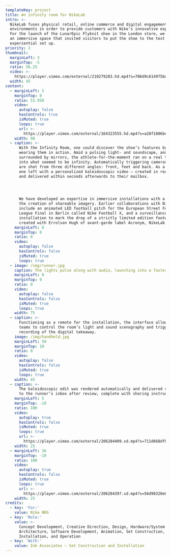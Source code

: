 ```yaml
---
templateKey: project
title: An infinity room for NikeLab
intro: >-
  NikeLab fuses physical retail, online commerce and digital engagement
  environments in order to provide customers with Nike’s innovative expressions.
  For the launch of the LunarEpic Flyknit shoe in the London store, we conceived
  an immersive space that invited visitors to put the shoe to the test in an
  experiential set up.
priority: 2
thumbnail:
  marginLeft: 3
  marginTop: -5
  ratio: 56.25
  video: >-
    https://player.vimeo.com/external/210279283.hd.mp4?s=706d9c6149f5bd15d01856a15818b6e9a8702a80&profile_id=119
  width: 45
content:
  - marginLeft: 5
    marginTop: 0
    ratio: 53.958
    video:
      autoplay: false
      hasControls: true
      isMuted: true
      loops: true
      url: >-
        https://player.vimeo.com/external/164323555.hd.mp4?s=a28f1806bea7340079cd554c56b82240d9544f4e&profile_id=119
    width: 90
  - caption: >-
      With the Infinity Room, one could discover the shoe’s features by actually
      wearing them in action. Amid a pulsing light- and soundscape, and fully
      surrounded by mirrors, the athlete-for-the-moment ran on a real treadmill
      into what seemed to be infinity. Automatically triggering cameras, runners
      are shot from three different angles: front, feet and back. As a bonus,
      one left with a personalized kaleidoscopic video – created in real time
      and delivered within seconds afterwards to their mailbox.




      We have developed an expertise in immersive installations with a focus on
      the creation of shareable imagery. Earlier collaborations with Nike
      include an animated LED football pitch for the European Street Football
      League Final in Berlin called Nike Football X, and a surveillance-themed
      installation to mark the drop of a strictly limited edition footwear,
      created with Errolson Hugh of avant-garde label Acronym, NikeLab x ACRNM.
    marginLeft: 0
    marginTop: 0
    ratio: 0
    video:
      autoplay: false
      hasControls: false
      isMuted: true
      loops: true
  - image: /img/runner.jpg
    caption: The lights pulse along with audio, launching into a faster loop as the runner breaks into a jog, surrounded by a myriad of reflected visions.
    marginLeft: 0
    marginTop: 0
    ratio: 0
    video:
      autoplay: false
      hasControls: false
      isMuted: true
      loops: true
    width: 75
  - caption: >-
      Functioning as a remote for the installation, the interface allowed Nike
      teams to control the room’s light and sound scenography and trigger the
      recording of the digital takeaway.
    image: /img/handheld.jpg
    marginLeft: 50
    marginTop: 10
    ratio: 0
    video:
      autoplay: false
      hasControls: false
      isMuted: true
      loops: true
    width: 45
  - caption: >-
      The kaleidoscopic edit was rendered automatically and delivered straight
      to the runner’s inbox after review, complete with sharing instructions.
    marginLeft: 5
    marginTop: -10
    ratio: 100
    video:
      autoplay: true
      hasControls: false
      isMuted: true
      loops: true
      url: >-
        https://player.vimeo.com/external/206284409.sd.mp4?s=711d668df070bf3f5a0b1cb0e7b43fd6a60ec380&profile_id=164
    width: 25
  - marginLeft: 36
    marginTop: -10
    ratio: 100
    video:
      autoplay: true
      hasControls: false
      isMuted: true
      loops: true
      url: >-
        https://player.vimeo.com/external/206284397.sd.mp4?s=56d90320e027d3775975d6c6e209fcbb6487b56f&profile_id=164
    width: 25
credits:
  - key: 'For:'
    value: Nike NRG
  - key: 'Role:'
    value: >-
      Concept Development, Creative Direction, Design, Hardware/System
      Architecture, Software Development, Animation, Set Construction,
      Installation, and Operation
  - key: 'With:'
    value: Ink Associates — Set Construction and Installation
---
```


